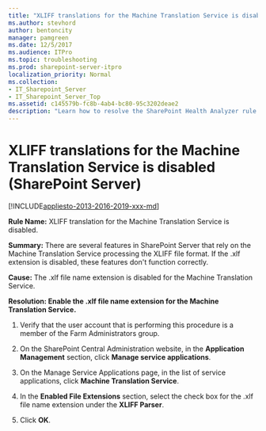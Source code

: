 ```yaml
---
title: "XLIFF translations for the Machine Translation Service is disabled (SharePoint Server)"
ms.author: stevhord
author: bentoncity
manager: pamgreen
ms.date: 12/5/2017
ms.audience: ITPro
ms.topic: troubleshooting
ms.prod: sharepoint-server-itpro
localization_priority: Normal
ms.collection:
- IT_Sharepoint_Server
- IT_Sharepoint_Server_Top
ms.assetid: c145579b-fc8b-4ab4-bc80-95c3202deae2
description: "Learn how to resolve the SharePoint Health Analyzer rule: XLIFF translation for the Machine Translation Service is disabled, for SharePoint Server."
---
```


# XLIFF translations for the Machine Translation Service is disabled (SharePoint Server)

[!INCLUDE[appliesto-2013-2016-2019-xxx-md](../includes/appliesto-2013-2016-2019-xxx-md.md)]
  
 **Rule Name:** XLIFF translation for the Machine Translation Service is disabled. 
  
 **Summary:** There are several features in SharePoint Server that rely on the Machine Translation Service processing the XLIFF file format. If the .xlf extension is disabled, these features don't function correctly. 
  
 **Cause:** The .xlf file name extension is disabled for the Machine Translation Service. 
  
 **Resolution: Enable the .xlf file name extension for the Machine Translation Service.**
  
1. Verify that the user account that is performing this procedure is a member of the Farm Administrators group.
    
2. On the SharePoint Central Administration website, in the **Application Management** section, click **Manage service applications**.
    
3. On the Manage Service Applications page, in the list of service applications, click **Machine Translation Service**.
    
4. In the **Enabled File Extensions** section, select the check box for the .xlf file name extension under the **XLIFF Parser**.
    
5. Click **OK**.
    

